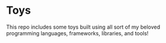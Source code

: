 # Toys

This repo includes some toys built using all sort of my beloved programming languages, frameworks, libraries, and tools!
